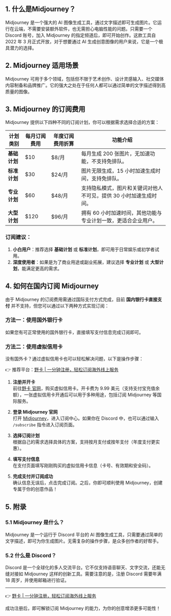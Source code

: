 ## 1. 什么是Midjourney？

Midjourney 是一个强大的 AI 图像生成工具，通过文字描述即可生成图片。它运行在云端，不需要安装额外软件，也无需担心电脑性能的问题。只需要一个 Discord 账号，加入 Midjourney 的指定频道后，即可开始创作。这款工具自 2022 年 3 月正式开放，对于想要通过 AI 生成创意图像的用户来说，它是一个极具潜力的选择。

## 2. Midjourney 适用场景

Midjourney 可用于多个领域，包括但不限于艺术创作、设计灵感输入、社交媒体内容制备和品牌推广。它的强大之处在于任何人都可以通过简单的文字描述得到高质量的图像。

## 3. Midjourney 的订阅费用

Midjourney 提供以下四种不同的订阅计划，你可以根据需求选择合适的方案：

| **计划类别**   | **每月订阅费用** | **年度订阅费用折算** | **功能介绍**                                                      |
|----------------|------------------|----------------------|------------------------------------------------------------------|
| **基础计划**   | $10             | $8/月               | 每月生成 200 张图片，无加速功能，不支持免排队。                     |
| **标准计划**   | $30             | $24/月             | 图片无限生成，15 小时加速生成时间，支持免排队。                     |
| **专业计划**   | $60             | $48/月             | 支持隐私模式，图片和关键词对他人不可见，提供 30 小时加速生成时间。 |
| **大型计划**   | $120            | $96/月             | 拥有 60 小时加速时间，其他功能与专业计划一致，更适合企业用户。     |

### 订阅建议：

1. **小白用户**：推荐选择 **基础计划** 或 **标准计划**，即可用于日常娱乐或初学者试用。
2. **深度使用者**：如果是为了商业用途或副业拓展，建议选择 **专业计划** 或 **大型计划**，能满足更高的需求。

## 4. 如何在国内订阅 Midjourney

由于 Midjourney 的订阅费用需通过国际支付方式完成，目前 **国内银行卡直接支付** 并不支持，但您可以通过以下两种方式实现订阅：

### 方法一：使用国外银行卡
如果您有可正常使用的国外银行卡，直接填写支付信息完成订阅即可。

### 方法二：使用虚拟信用卡
没有国外卡？通过虚拟信用卡也可以轻松解决问题，以下是操作步骤：

👉 推荐平台：[野卡 | 一分钟注册，轻松订阅海外线上服务](https://bit.ly/bewildcard)

1. **注册并开卡**  
   前往[野卡 官网](https://bit.ly/bewildcard)，购买虚拟信用卡。开卡费为 9.99 美元（支持支付宝充值余额），一张虚拟信用卡开通后可以用于多种用途，包括订阅 Midjourney 等国际服务。

2. **登录 Midjourney 官网**  
   打开 [Midjourney](https://www.midjourney.com/home)，进入订阅中心。如果你在 Discord 中，也可以通过输入 `/subscribe` 指令进入订阅页面。

3. **选择订阅计划**  
   根据自己的需求选择具体的方案，支持按月支付或按年支付（年度支付更实惠）。

4. **填写支付信息**  
   在支付页面填写刚刚购买的虚拟信用卡信息（卡号、有效期和安全码）。

5. **完成支付并订阅成功**  
   确认信息无误后，点击完成订阅。之后，你即可顺利使用 Midjourney，创建专属于你的创意作品！

## 5. 附录

### 5.1 Midjourney 是什么？
Midjourney 是一个运行于 Discord 平台的 AI 图像生成工具，只需要通过简单的文字描述，即可为你生成图片。无需复杂的操作步骤，是众多创作者的好帮手。

### 5.2 什么是 Discord？
Discord 是一个全球化的多人交流平台。它不仅支持语音聊天、文字交流，还能无缝对接如 Midjourney 这样的创新工具。需要注意的是，注册 Discord 需要年满 18 周岁，并使用邮箱进行验证。

---

👉 [野卡 | 一分钟注册，轻松订阅海外线上服务](https://bit.ly/bewildcard)

成功注册后，即可解锁订阅 Midjourney 的能力，为你的创意增添更多可能性！